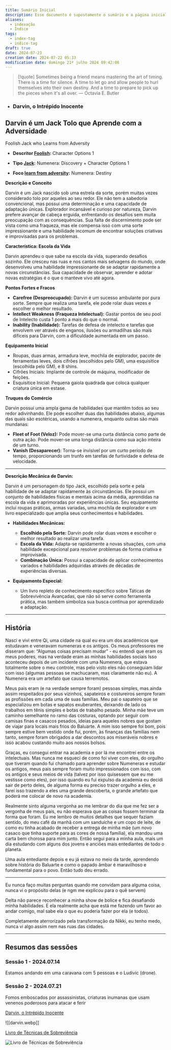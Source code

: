 ```yaml
---
title: Sumário Inicial
description: Esse documento é supostamente o sumário e a página inicial de todo o meu site baseado nas anotações do Obsidian.
aliases:
  - indexação
  - Índice
tags:
  - index-tag
  - indice-tag
draft: true
date: 2024-07-23
creation date: 2024-07-22 05:33
modification date: domingo 21º julho 2024 09:42:08
---
```


> [!quote] Sometimes being a friend means mastering the art of timing. There is a time for silence. A time to let go and allow people to hurl themselves into their own destiny. And a time to prepare to pick up the pieces when it's all over.
> — Octavia E. Butler



- ### Darvin, o Intrépido Inocente

## Darvin é um **Jack Tolo que Aprende com a Adversidade** 
Foolish Jack who Learns from Adversity

- **Descritor [Foolish](https://drive.google.com/file/d/1lk6ikpzA_W0t77Ox6Ki37Z53ko75Gcsh/view?usp=sharing):** Character Options 1
    
- **Tipo [Jack](https://drive.google.com/file/d/1XzeJ3uIuwMMcP0G7f8Uk272uKp-MbZJJ/view?usp=sharing):** Numenera: Discovery + Character Options 1
    
- **Foco [learn from adversity](https://drive.google.com/file/d/1Sw3LxjWCM4cnKEfIvqdsLwCd0rmSojnB/view?usp=sharing):** Numenera: Destiny


**Descrição e Conceito**

Darvin é um Jack nascido sob uma estrela da sorte, porém muitas vezes considerado tolo por aqueles ao seu redor. Ele não tem a sabedoria convencional, mas possui uma determinação e uma capacidade de adaptação únicas. Explorador incansável e curioso por natureza, Darvin prefere avançar de cabeça erguida, enfrentando os desafios sem muita preocupação com as consequências. Sua falta de discernimento pode ser vista como uma fraqueza, mas ele compensa isso com uma sorte impressionante e uma habilidade incomum de encontrar soluções criativas e improvisadas para os problemas.

**Característica: Escola da Vida**

Darvin aprendeu o que sabe na escola da vida, superando desafios sozinho. Ele cresceu nas ruas e nos cantos mais selvagens do mundo, onde desenvolveu uma habilidade impressionante de se adaptar rapidamente a novas circunstâncias. Sua capacidade de observar, aprender e adotar novas estratégias é o que o manteve vivo até agora.

**Pontos Fortes e Fracos**

- **Carefree (Despreocupado):** Darvin é um sucesso ambulante por pura sorte. Sempre que realiza uma tarefa, ele pode rolar duas vezes e escolher o melhor resultado.
- **Intellect Weakness (Fraqueza Intelectual):** Gastar pontos de seu pool de Intelecto custa 1 ponto a mais do que o normal.
- **Inability (Inabilidade):** Tarefas de defesa de intelecto e tarefas que envolvem ver através de enganos, ilusões ou armadilhas são mais difíceis para Darvin, com a dificuldade aumentada em um passo.

**Equipamento Inicial**

- Roupas, duas armas, armadura leve, mochila de explorador, pacote de ferramentas leves, dois cifrões (escolhidos pelo GM), uma esquisitice (escolhida pelo GM), e 8 shins.
- Cifrões Iniciais: Implante de controle de máquina, modificador de feições.
- Esquisitice Inicial: Pequena gaiola quadrada que coloca qualquer criatura única em estase.

**Truques do Comércio**

Darvin possui uma ampla gama de habilidades que mantêm todos ao seu redor adivinhando. Ele pode escolher duas das habilidades abaixo, algumas das quais são esotéricas, usando a numenera, enquanto outras são mais mundanas:

- **Fleet of Foot (Veloz):** Pode mover-se uma curta distância como parte de outra ação. Pode mover-se uma longa distância como sua ação inteira de um turno.
- **Vanish (Desaparecer):** Torna-se invisível por um curto período de tempo, proporcionando um trunfo em tarefas de furtividade e defesa de velocidade.

---

**Descrição Mecânica de Darvin:**

Darvin é um personagem do tipo Jack, escolhido pela sorte e pela habilidade de se adaptar rapidamente às circunstâncias. Ele possui um conjunto de habilidades físicas e mentais acima da média, aprendidas na escola da vida e aprimoradas por experiências únicas. Seu equipamento inclui roupas práticas, armas variadas, uma mochila de explorador e um livro especializado que amplia seus conhecimentos e habilidades.

- **Habilidades Mecânicas:**
  - **Escolhido pela Sorte:** Darvin pode rolar duas vezes e escolher o melhor resultado ao realizar uma tarefa.
  - **Escola da Vida:** Adapta-se rapidamente a novas situações, com uma habilidade excepcional para resolver problemas de forma criativa e improvisada.
  - **Combinação Única:** Possui a capacidade de aplicar conhecimentos variados e habilidades adquiridas através de décadas de experiências diversas.

- **Equipamento Especial:**
  - Um livro repleto de conhecimento específico sobre Táticas de Sobrevivência Avançadas, que não só serve como ferramenta prática, mas também simboliza sua busca contínua por aprendizado e adaptação.

- - -
## História
Nasci e vivi entre Qi, uma cidade na qual eu era um dos acadêmicos que estudavam e veneravam numeneras e os antigos. Os meus professores me disseram que:
“Algumas coisas precisam mudar” - eu entendi que eram os meus poderes, mas na verdade eram as minhas habilidades sociais
Isso aconteceu depois de um incidente com uma Numenera, que estava totalmente sobre o meu controle, mas pelo visto eles não conseguiam lidar com isso (algumas pessoas se machucaram, mas claramente não eu). A Numenera era um artefato que causa terremotos.

Meus pais eram (e na verdade sempre foram) pessoas simples, mas ainda assim respeitados por seus vizinhos, sapateiros e costureiros sempre foram as profissões em cada uma de suas famílias. Meu pai o sapateiro que se especializou em botas e sapatos exuberantes, deixando de lado os trabalhos em tênis simples e botas de trabalho pesado. Minha mãe teve um caminho semelhante no ramo das costuras, optando por seguir com camisas finas e casacos pesados, ideias para aqueles nobres que gostam de viajar para locais mais frios do Baluarte. A mim isso sempre foi bom, pois sempre estive bem vestido onde fui, porém, às finanças das famílias nem tanto, sempre foram obrigados a dar descontos aos miseráveis nobres e isso acabou custando muito aos nossos bolsos.

Graças, eu consegui entrar na academia e por lá me encontrei entre os intelectuais. Mas nunca me esqueci de como foi viver com eles, do orgulho que tiveram quando fui chamado para aprender sobre Numeneras e estudar os antigos, meus pais sempre foram muito impressionados com isso, com os antigos e seus meios de vida (talvez por isso quisessem que eu me vestisse como eles), por isso quando eu fui expulso da academia eu decidi sair de perto deles, de alguma forma eu preciso trazer orgulho a eles, e farei isso trazendo a eles uma grande descoberta, o grande artefato que poderá me colocar de novo na academia.

Realmente sinto alguma vergonha ao me lembrar do dia que me fez ser a vergonha de meus pais, eu não esperava que as coisas fossem terminar da forma que foram. Eu me lembro de muitos detalhes que sequer faziam sentido, do meu café da manhã com um sanduíche e um copo de leite, de como eu tinha acabado de receber a entrega de minha mãe (um novo casaco que tinha suporte para as cores de nossa família), ela mandou uma carta bem chorosa para mim junto. Então segui para a minha aula, mais um dia estudando com alguns dos jovens e anciões mais entediantes de todo o planeta.

Uma aula entediante depois e eu já estava no meio da tarde, aprendendo sobre história do Baluarte e como o papado âmbar é maravilhoso e fundamental para o povo. Então tudo deu errado.

- - -
 
 Eu nunca faço muitas perguntas quando me convidam para alguma coisa, nunca vi o propósito delas (e ngm me explicou para o quê servem)

Delta não parece reconhecer a minha show de bolice e fica desafiando minha habilidades. E ela realmente acha que está me fazendo um favor ao andar comigo, mal sabe ela o que eu poderia fazer por ela (e todos).

Completamente aterrorizado pela transformação da Nikki, eu tenho medo, nunca vi algo assim nem nas ruas das cidades.

- - -

## Resumos das sessões
### Sessão 1 - 2024.07.14
Estamos andando em uma caravana com 5 pessoas e o Ludivic (drone). 

### Sessão 2 - 2024.07.21
Fomos emboscados por assassinistas, criaturas inumanas que usam venenos poderosos para atacar e ferir



[Darvin, o Intrépido Inocente](https://pin.it/3qWTZ24hM)

![[darvin.webp]]


[Livro de Técnicas de Sobreviência](https://m.media-amazon.com/images/I/81B4lq+5iSL._AC_UF1000,1000_QL80_.jpg)

![Livro de Técnicas de Sobreviência](https://m.media-amazon.com/images/I/81B4lq+5iSL._AC_UF1000,1000_QL80_.jpg)